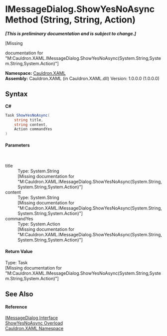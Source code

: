 # IMessageDialog.ShowYesNoAsync Method (String, String, Action)
 _**\[This is preliminary documentation and is subject to change.\]**_

\[Missing <summary> documentation for "M:Cauldron.XAML.IMessageDialog.ShowYesNoAsync(System.String,System.String,System.Action)"\]

**Namespace:**&nbsp;<a href="N_Cauldron_XAML">Cauldron.XAML</a><br />**Assembly:**&nbsp;Cauldron.XAML (in Cauldron.XAML.dll) Version: 1.0.0.0 (1.0.0.0)

## Syntax

**C#**<br />
``` C#
Task ShowYesNoAsync(
	string title,
	string content,
	Action commandYes
)
```


#### Parameters
&nbsp;<dl><dt>title</dt><dd>Type: System.String<br />\[Missing <param name="title"/> documentation for "M:Cauldron.XAML.IMessageDialog.ShowYesNoAsync(System.String,System.String,System.Action)"\]</dd><dt>content</dt><dd>Type: System.String<br />\[Missing <param name="content"/> documentation for "M:Cauldron.XAML.IMessageDialog.ShowYesNoAsync(System.String,System.String,System.Action)"\]</dd><dt>commandYes</dt><dd>Type: System.Action<br />\[Missing <param name="commandYes"/> documentation for "M:Cauldron.XAML.IMessageDialog.ShowYesNoAsync(System.String,System.String,System.Action)"\]</dd></dl>

#### Return Value
Type: Task<br />\[Missing <returns> documentation for "M:Cauldron.XAML.IMessageDialog.ShowYesNoAsync(System.String,System.String,System.Action)"\]

## See Also


#### Reference
<a href="T_Cauldron_XAML_IMessageDialog">IMessageDialog Interface</a><br /><a href="Overload_Cauldron_XAML_IMessageDialog_ShowYesNoAsync">ShowYesNoAsync Overload</a><br /><a href="N_Cauldron_XAML">Cauldron.XAML Namespace</a><br />